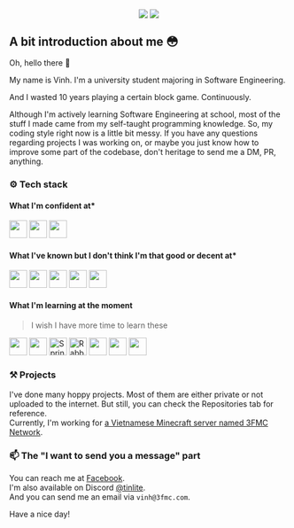 
<!-- <div align="center" style="display: flex; flex-direction: column;">
<img src="https://github-readme-stats.vercel.app/api?username=TinLite&count_private=true&show_icons=true&theme=github_dark&border_radius=0&hide_border=true"/>
<img src="https://github-readme-stats.vercel.app/api/top-langs/?username=TinLite&count_private=true&show_icons=true&theme=github_dark&langs_count=5&border_radius=0&hide_border=true"/>
</div> -->
<div align="center">
<img align="center" src="https://github-readme-stats.vercel.app/api?username=TinLite&count_private=true&show_icons=true&theme=github_dark"/>
<img align="center" src="https://github-readme-stats.vercel.app/api/top-langs/?username=TinLite&theme=github_dark&layout=compact"/>
</div>

## A bit introduction about me 😳

Oh, hello there 👋

My name is Vinh. I'm a university student majoring in Software Engineering.

And I wasted 10 years playing a certain block game. Continuously.

Although I'm actively learning Software Engineering at school, most of the stuff I made came from my self-taught programming knowledge. So, my coding style right now is a little bit messy. If you have any questions regarding projects I was working on, or maybe you just know how to improve some part of the codebase, don't heritage to send me a DM, PR, anything.  

### ⚙️ Tech stack

#### What I'm confident at*

<div>
<img src="https://raw.githubusercontent.com/get-icon/geticon/master/icons/java.svg" width="32px" height="32px"/>
<img src="https://raw.githubusercontent.com/get-icon/geticon/master/icons/python.svg" width="32px" height="32px"/>
<img src="https://raw.githubusercontent.com/get-icon/geticon/master/icons/git-icon.svg" width="32px" height="32px"/>
</div>

#### What I've known but I don't think I'm that good or decent at*

<div>
<img src="https://raw.githubusercontent.com/get-icon/geticon/master/icons/html-5.svg" width="32px" height="32px"/>
<img src="https://raw.githubusercontent.com/get-icon/geticon/master/icons/javascript.svg" width="32px" height="32px"/>
<img src="https://raw.githubusercontent.com/get-icon/geticon/master/icons/c-sharp.svg" width="32px" height="32px"/>
<img src="https://raw.githubusercontent.com/get-icon/geticon/master/icons/ffmpeg-icon.svg" width="32px" height="32px"/>
<img src="https://raw.githubusercontent.com/get-icon/geticon/master/icons/autoit.svg" width="32px" height="32px"/>
</div>

#### What I'm learning at the moment

> I wish I have more time to learn these

<div>
<img src="https://raw.githubusercontent.com/get-icon/geticon/master/icons/c-plusplus.svg" width="32px" height="32px"/>
<img src="https://raw.githubusercontent.com/get-icon/geticon/master/icons/unity.svg" width="32px" height="32px"/>
<img alt="Spring" src="https://raw.githubusercontent.com/get-icon/geticon/master/icons/spring.svg" width="32px" height="32px"/>
<img alt="RabbitMQ" src="https://raw.githubusercontent.com/get-icon/geticon/master/icons/rabbitmq.svg" width="32px" height="32px"/>
<img src="https://raw.githubusercontent.com/get-icon/geticon/master/icons/nginx-icon.svg" width="32px" height="32px"/>
<img src="https://raw.githubusercontent.com/get-icon/geticon/master/icons/mongodb-icon.svg" width="32px" height="32px"/>
<img src="https://raw.githubusercontent.com/get-icon/geticon/master/icons/php-alt.svg" width="32px" height="32px"/>
</div>

### ⚒️ Projects

I've done many hoppy projects. Most of them are either private or not uploaded to the internet. But still, you can check the Repositories tab for reference.  
Currently, I'm working for [a Vietnamese Minecraft server named 3FMC Network](https://3fmc.com/).  

### 📫 The "I want to send you a message" part

You can reach me at [Facebook](https://fb.com/100036603073980).  
I'm also available on Discord [@tinlite](http://discord.com/users/284651448120115201).  
And you can send me an email via `vinh@3fmc.com`.

Have a nice day! 

<!-- <center>![VinhGaming's GitHub stats](https://github-readme-stats.vercel.app/api?username=TinLite&count_private=true&show_icons=true&theme=github_dark)</center> -->
<!--
**TinLite/TinLite** is a ✨ _special_ ✨ repository because its `README.md` (this file) appears on your GitHub profile.

Here are some ideas to get you started:

- 🔭 I’m currently working on ...
- 🌱 I’m currently learning ...
- 👯 I’m looking to collaborate on ...
- 🤔 I’m looking for help with ...
- 💬 Ask me about ...
- 📫 How to reach me: ...
- 😄 Pronouns: ...
- ⚡ Fun fact: ...
-->
